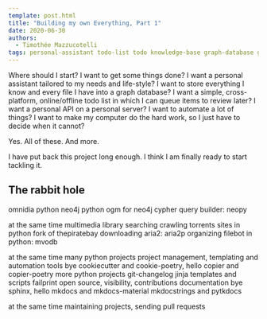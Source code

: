 ```yaml
---
template: post.html
title: "Building my own Everything, Part 1"
date: 2020-06-30
authors:
  - Timothée Mazzucotelli
tags: personal-assistant todo-list todo knowledge-base graph-database gtd organization
---
```


Where should I start?
I want to get some things done?
I want a personal assistant tailored to my needs and life-style?
I want to store everything I know and every file I have into a graph database?
I want a simple, cross-platform, online/offline todo list
in which I can queue items to review later?
I want a personal API on a personal server?
I want to automate a lot of things?
I want to make my computer do the hard work,
so I just have to decide when it cannot?

Yes. All of these. And more.

<!--more-->

I have put back this project long enough.
I think I am finally ready to start tackling it.


## The rabbit hole

omnidia
  python
  neo4j
    python ogm for neo4j
      cypher query builder: neopy

at the same time
  multimedia library
    searching
      crawling torrents sites in python
        fork of thepiratebay
    downloading
      aria2: aria2p
    organizing
      filebot in python: mvodb

at the same time
  many python projects
    project management, templating and automation tools
      bye cookiecutter and cookie-poetry, hello copier and copier-poetry
      more python projects
        git-changelog
        jinja templates and scripts
        failprint
        open source, visibility, contributions
          documentation
            bye sphinx, hello mkdocs and mkdocs-material
              mkdocstrings and pytkdocs

at the same time
  maintaining projects, sending pull requests
